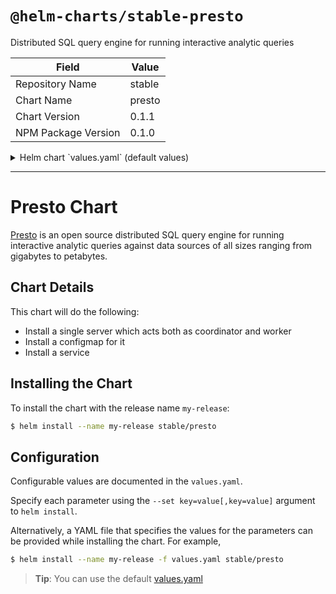 # `@helm-charts/stable-presto`

Distributed SQL query engine for running interactive analytic queries

| Field               | Value  |
| ------------------- | ------ |
| Repository Name     | stable |
| Chart Name          | presto |
| Chart Version       | 0.1.1  |
| NPM Package Version | 0.1.0  |

<details>

<summary>Helm chart `values.yaml` (default values)</summary>

```yaml
server:
  workers: 2
  node:
    environment: production
    dataDir: /presto/etc/data
  log:
    presto:
      level: INFO
  config:
    path: /etc/presto
    http:
      port: 8080
    query:
      maxMemory: '4GB'
      maxMemoryPerNode: '1GB'
  jvm:
    maxHeapSize: '8G'
    gcMethod:
      type: 'UseG1GC'
      g1:
        heapRegionSize: '32M'

image:
  repository: bivas/presto
  tag: 0.196
  pullPolicy: IfNotPresent

service:
  type: ClusterIP

resources:
  {}
  # We usually recommend not to specify default resources and to leave this as a conscious
  # choice for the user. This also increases chances charts run on environments with little
  # resources, such as Minikube. If you do want to specify resources, uncomment the following
  # lines, adjust them as necessary, and remove the curly braces after 'resources:'.
  # limits:
  #  cpu: 100m
  #  memory: 128Mi
  # requests:
  #  cpu: 100m
  #  memory: 128Mi

nodeSelector: {}

tolerations: []

affinity: {}
```

</details>

---

# Presto Chart

[Presto](http://prestodb.io/) is an open source distributed SQL query engine for running interactive analytic queries against data sources of all sizes ranging from gigabytes to petabytes.

## Chart Details

This chart will do the following:

- Install a single server which acts both as coordinator and worker
- Install a configmap for it
- Install a service

## Installing the Chart

To install the chart with the release name `my-release`:

```bash
$ helm install --name my-release stable/presto
```

## Configuration

Configurable values are documented in the `values.yaml`.

Specify each parameter using the `--set key=value[,key=value]` argument to `helm install`.

Alternatively, a YAML file that specifies the values for the parameters can be provided while installing the chart. For example,

```bash
$ helm install --name my-release -f values.yaml stable/presto
```

> **Tip**: You can use the default [values.yaml](values.yaml)
